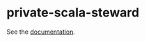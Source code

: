 # private-scala-steward

See the [documentation](https://github.com/marketplace/actions/scala-steward-github-action).
